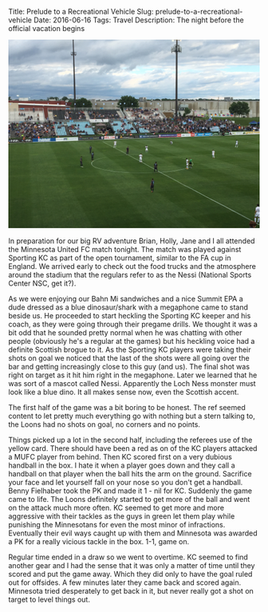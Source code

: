 Title: Prelude to a Recreational Vehicle
Slug:  prelude-to-a-recreational-vehicle
Date:  2016-06-16
Tags: Travel
Description: The night before the official vacation begins

![](/images/nsc.jpg "A night with the Loons")

In preparation for our big RV adventure Brian, Holly, Jane and I all attended the Minnesota United FC match tonight.  The match was played against Sporting KC as part of the open tournament, similar to the FA cup in England.  We arrived early to check out the food trucks and the atmosphere around the stadium that the regulars refer to as the Nessi (National Sports Center NSC, get it?). 

As we were enjoying our Bahn Mi sandwiches and a nice Summit EPA a dude dressed as a blue dinosaur/shark with a megaphone came to stand beside us.  He proceeded to start heckling the Sporting KC keeper and his coach, as they were going through their pregame drills.  We thought it was a bit odd that he sounded pretty normal when he was chatting with other people (obviously he's a regular at the games) but his heckling voice had a definite Scottish brogue to it.  As the Sporting KC players were taking their shots on goal we noticed that the last of the shots were all going over the bar and getting increasingly close to this guy (and us). The final shot was right on target as it hit him right in the megaphone.  Later we learned that he was sort of a mascot called Nessi.  Apparently the Loch Ness monster must look like a blue dino.  It all makes sense now, even the Scottish accent.

The first half of the game was a bit boring to be honest.  The ref seemed content to let pretty much everything go with nothing but a stern talking to, the Loons had no shots on goal, no corners and no points.

Things picked up a lot in the second half, including the referees use of the yellow card.  There should have been a red as on of the KC players attacked a MUFC player from behind.  Then KC scored first on a very dubious handball in the box.  I hate it when a player goes down and they call a handball on that player when the ball hits the arm on the ground.  Sacrifice your face and let yourself fall on your nose so you don't get a handball.   Benny Fielhaber took the PK and made it 1 - nil for KC.  Suddenly the game came to life.  The Loons definitely started to get more of the ball and went on the attack much more often.  KC seemed to get more and more aggressive with their tackles as the guys in green let them play while punishing the Minnesotans for even the most minor of infractions.  Eventually their evil ways caught up with them and Minnesota was awarded a PK for a really vicious tackle in the box.  1-1, game on.

Regular time ended in a draw so we went to overtime.   KC seemed to find another  gear and I had the sense that it was only a matter of time until they scored and put the game away.  Which they did only to have the goal ruled out for offsides.  A few minutes later they came back and scored again.  Minnesota tried desperately to get back in it, but never really got a shot on target to level things out.